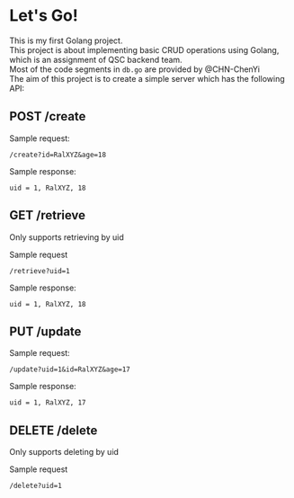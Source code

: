 # Let's Go!

This is my first Golang project.  
This project is about implementing basic CRUD operations using Golang, which is an assignment of QSC backend team.  
Most of the code segments in `db.go` are provided by @CHN-ChenYi   
The aim of this project is to create a simple server which has the following API:  

## POST /create

Sample request:
```
/create?id=RalXYZ&age=18
```

Sample response:
```
uid = 1, RalXYZ, 18
```

## GET /retrieve

Only supports retrieving by uid

Sample request
```
/retrieve?uid=1
```

Sample response:
```
uid = 1, RalXYZ, 18
```

## PUT /update

Sample request:
```
/update?uid=1&id=RalXYZ&age=17
```

Sample response:
```
uid = 1, RalXYZ, 17
```

## DELETE /delete

Only supports deleting by uid

Sample request
```
/delete?uid=1
```
